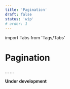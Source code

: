 ```yaml
---
title: 'Pagination'
draft: false
status: 'wip'
# order: 1
---
```


import Tabs from 'Tags/Tabs'

# Pagination

<Tabs>
  <Tabs.Content title="Info" selected>
    ...
  </Tabs.Content>
  <Tabs.Content title="Details" disabled>
  ...
  </Tabs.Content>
</Tabs>

**Under development**
